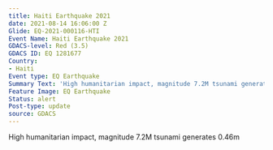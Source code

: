 ```yaml
---
title: Haiti Earthquake 2021
date: 2021-08-14 16:06:00 Z
Glide: EQ-2021-000116-HTI
Event Name: Haiti Earthquake 2021
GDACS-level: Red (3.5)
GDACS ID: EQ 1281677
Country:
- Haiti
Event type: EQ Earthquake
Summary Text: 'High humanitarian impact, magnitude 7.2M tsunami generates 0.46m '
Feature Image: EQ Earthquake
Status: alert
Post-type: update
source: GDACS
---
```


High humanitarian impact, magnitude 7.2M tsunami generates 0.46m 